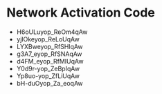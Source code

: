 # Network Activation Code
* H6oULuyop_ReOm4qAw
* yjlOkeyop_ReLoUqAw
* LYXBweyop_RfSHIqAw
* g3A7_eyop_RfSNAqAw
* d4FM_eyop_RfMIUqAw
* Y0d9r-yop_ZeBpIqAw
* Yp8uo-yop_ZfLiUqAw
* bH-duOyop_Za_eoqAw